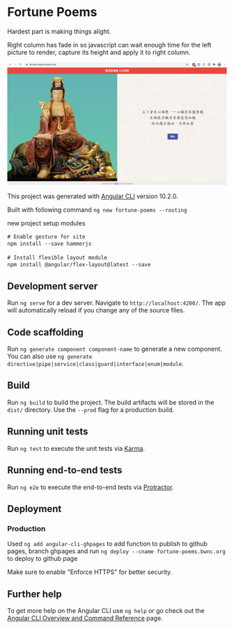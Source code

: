 # Fortune Poems

Hardest part is making things alight.

Right column has fade in so javascript can wait enough time for the left picture to render, capture its height and apply it to right column.

![Fortune Poem Screenshot](screenshot.png)


This project was generated with [Angular CLI](https://github.com/angular/angular-cli) version 10.2.0.

Built with following command
`ng new fortune-poems --routing`

new project setup modules
```
# Enable gesture for site
npm install --save hammerjs

# Install flexible layout module
npm install @angular/flex-layout@latest --save

```

## Development server

Run `ng serve` for a dev server. Navigate to `http://localhost:4200/`. The app will automatically reload if you change any of the source files.

## Code scaffolding

Run `ng generate component component-name` to generate a new component. You can also use `ng generate directive|pipe|service|class|guard|interface|enum|module`.

## Build

Run `ng build` to build the project. The build artifacts will be stored in the `dist/` directory. Use the `--prod` flag for a production build.

## Running unit tests

Run `ng test` to execute the unit tests via [Karma](https://karma-runner.github.io).

## Running end-to-end tests

Run `ng e2e` to execute the end-to-end tests via [Protractor](http://www.protractortest.org/).

## Deployment

### Production
Used `ng add angular-cli-ghpages` to add function to publish to github pages, branch ghpages and run
`ng deploy --cname fortune-poems.bwnc.org` to deploy to github page

Make sure to enable "Enforce HTTPS" for better security.


## Further help

To get more help on the Angular CLI use `ng help` or go check out the [Angular CLI Overview and Command Reference](https://angular.io/cli) page.
